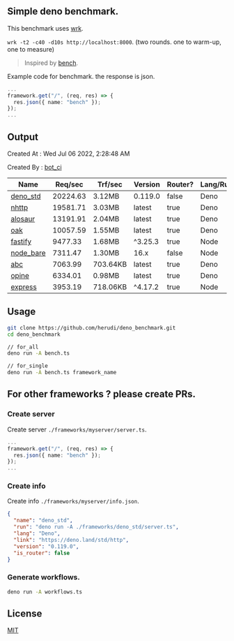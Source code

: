 ## Simple deno benchmark.
This benchmark uses [wrk](https://github.com/wg/wrk).

`wrk -t2 -c40 -d10s http://localhost:8000`. (two rounds. one to warm-up, one to measure)

> Inspired by [bench](https://github.com/denosaurs/bench).

Example code for benchmark. the response is json.
```ts
...
framework.get("/", (req, res) => {
  res.json({ name: "bench" });
});
...
```

## Output
Created At : Wed Jul 06 2022, 2:28:48 AM

Created By : [bot_ci](https://github.com/herudi/deno_benchmarks/commits?author=github-actions%5Bbot%5D)

|Name|Req/sec|Trf/sec|Version|Router?|Lang/Runtime|
|----|----|----|----|----|----|
|[deno_std](https://deno.land/std/http)|20224.63|3.12MB|0.119.0|false|Deno|
|[nhttp](https://github.com/nhttp/nhttp)|19581.71|3.03MB|latest|true|Deno|
|[alosaur](https://github.com/alosaur/alosaur)|13191.91|2.04MB|latest|true|Deno|
|[oak](https://github.com/oakserver/oak)|10057.59|1.55MB|latest|true|Deno|
|[fastify](https://github.com/fastify/fastify)|9477.33|1.68MB|^3.25.3|true|Node|
|[node_bare](https://nodejs.org)|7311.47|1.30MB|16.x|false|Node|
|[abc](https://deno.land/x/abc)|7063.99|703.64KB|latest|true|Deno|
|[opine](https://github.com/cmorten/opine)|6334.01|0.98MB|latest|true|Deno|
|[express](https://github.com/expressjs/express)|3953.19|718.06KB|^4.17.2|true|Node|


## Usage
```bash
git clone https://github.com/herudi/deno_benchmark.git
cd deno_benchmark

// for_all
deno run -A bench.ts

// for_single
deno run -A bench.ts framework_name
```
## For other frameworks ? please create PRs.
### Create server
Create server `./frameworks/myserver/server.ts`.
```ts
...
framework.get("/", (req, res) => {
  res.json({ name: "bench" });
});
...
```
### Create info
Create info `./frameworks/myserver/info.json`.
```json
{
  "name": "deno_std",
  "run": "deno run -A ./frameworks/deno_std/server.ts",
  "lang": "Deno",
  "link": "https://deno.land/std/http",
  "version": "0.119.0",
  "is_router": false
}
```
### Generate workflows.
```bash
deno run -A workflows.ts
```
## License

[MIT](LICENSE)

